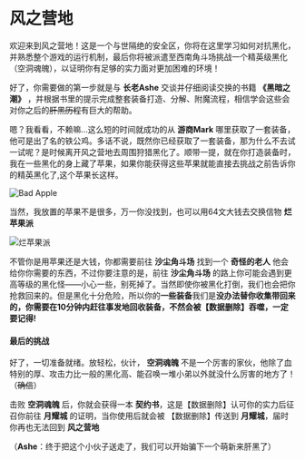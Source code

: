 # 风之营地

欢迎来到风之营地！这是一个与世隔绝的安全区，你将在这里学习如何对抗黑化，并熟悉整个游戏的运行机制，最后你将被派遣至西南角斗场挑战一个精英级黑化（空洞魂魄），以证明你有足够的实力面对更加困难的环境！

好了，你需要做的第一步就是与 **长老Ashe** 交谈并仔细阅读交换的书籍 **《黑暗之潮》** ，并根据书里的提示完成整套装备打造、分解、附魔流程，相信学会这些会对你之后的~~肝黑历程~~有巨大的帮助。

嗯？我看看，不赖嘛...这么短的时间就成功的从 **游商Mark** 哪里获取了一套装备，他可是出了名的铁公鸡。多话不说，既然你已经获取了一套装备，那为什么不去试一试呢？是时候离开风之营地去周围狩猎黑化了。顺带一提，就在你打造装备时，我在一些黑化的身上藏了苹果，如果你能获得这些苹果就能直接去挑战之前告诉你的精英黑化了,这个苹果长这样。

![Bad Apple](../../../assets/images/inf-legacy/item/item_misc_badApple.png)

当然，我放置的苹果不是很多，万一你没找到，也可以用64文大钱去交换信物 **烂苹果派**

![烂苹果派](../../../assets/images/inf-legacy/item/item_misc_rottenApplePie.png)

不管你是用苹果还是大钱，你都需要前往 **沙尘角斗场** 找到一个 **奇怪的老人** 他会给你你需要的东西，不过你要注意的是，前往 **沙尘角斗场** 的路上你可能会遇到更高等级的黑化怪——小心一些，别死掉了。当然即使你被黑化打倒，我们也会把你抢救回来的。但是黑化十分危险，所以你的**一些装备**我们是**没办法替你收集带回来的，你需要在10分钟内赶往事发地回收装备，不然会被【数据删除】吞噬，一定要记得!**

#### 最后的挑战

好了，一切准备就绪。放轻松，伙计， **空洞魂魄** 不是一个厉害的家伙，他除了血特别的厚、攻击力比一般的黑化高、能召唤一堆小弟以外就没什么厉害的地方了！（~~确信~~）

击败 **空洞魂魄** 后，你就会获得一本 **契约书**，这是【数据删除】认可你的实力后征召你前往 **月耀城** 的证明，当你使用后就会被 【数据删除】传送到 **月耀城**，届时你再也无法回到 **风之营地** 

（**Ashe**：终于把这个小伙子送走了，我们可以开始骗下一个萌新来肝黑了）

